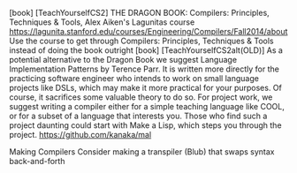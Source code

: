 [book] [TeachYourselfCS2] THE DRAGON BOOK: Compilers: Principles, Techniques & Tools,
  Alex Aiken's Lagunitas course
    https://lagunita.stanford.edu/courses/Engineering/Compilers/Fall2014/about
    Use the course to get through Compilers: Principles, Techniques & Tools instead of doing the book outright
[book] [TeachYourselfCS2alt(OLD)] As a potential alternative to the Dragon Book we suggest Language Implementation Patterns by Terence Parr. It is written more directly for the practicing software engineer who intends to work on small language projects like DSLs, which may make it more practical for your purposes. Of course, it sacrifices some valuable theory to do so.
  For project work, we suggest writing a compiler either for a simple teaching language like COOL, or for a subset of a language that interests you. Those who find such a project daunting could start with Make a Lisp, which steps you through the project.
    https://github.com/kanaka/mal


Making Compilers
  Consider making a transpiler (Blub) that swaps syntax back-and-forth
